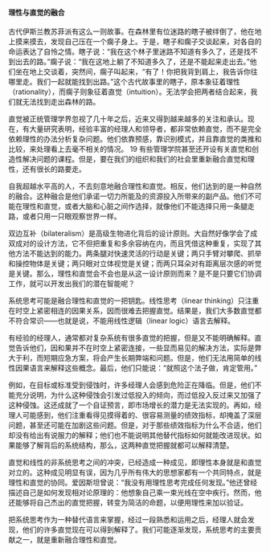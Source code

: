 #### 理性与直觉的融合

古代伊斯兰教苏菲派有这么一则故事。在森林里有位迷路的瞎子被绊倒了，他在地上摸来摸去，发现自己压在一个瘸子身上。于是，瞎子和瘸子交谈起来，对各自的命运表达了自怜之情。瞎子说：“我在这个林子里迷路不知道有多久了，还是找不到出去的路。”瘸子说：“我在这地上躺了不知道多久了，还是不能起来走出去。”他们坐在地上交谈着，突然间，瘸子叫起来，“有了！你把我背到肩上，我告诉你往哪里走。我们一起就能找到出路。”这个古代故事里的瞎子，原本象征着理性（rationality），而瘸子则象征着直觉（intuition）。无法学会把两者结合起来，我们就无法找到走出森林的路。

直觉被正统管理学界忽视了几十年之后，近来又得到越来越多的关注和承认。现在，有大量研究表明，经验丰富的经理人和领导者，都非常依赖直觉，而不是完全依赖理性的办法分析复杂问题。他们依靠预感，靠识别模式，并且靠直觉的类推和比较，来处理看上去毫不相关的情况。 19 有些管理学院甚至还开设有关直觉和创造性解决问题的课程。但是，要在我们的组织和我们的社会里重新融合直觉和理性，还有很长的路要走。

自我超越水平高的人，不去刻意地融合理性和直觉。相反，他们达到的是一种自然的融合。这种融合是他们承诺一切力所能及的资源投入所带来的副产品。他们不可能在理性和直觉，或者大脑和心脏之间作选择，就像他们不能选择只用一条腿走路，或者只用一只眼观察世界一样。

双边互补（bilateralism）是高级生物进化背后的设计原则。大自然好像学会了成双成对的设计方法，它不但把重复和多余容纳在内，而且凭借这种重复，实现了其他方法不能达到的能力。两条腿对快速灵活的行动是关键；两只手臂对攀爬、抓举和操控物体是关键；两只眼对立体视觉是关键；而两只耳朵对有距离层次感的听觉是关键。那么，理性和直觉会不会也是从这一设计原则而来？是不是只要它们协调工作，就可以开发出我们的潜在智能呢？

系统思考可能是融合理性和直觉的一把钥匙。线性思考（linear thinking）只注重在时空上紧密相连的因果关系，因而很难去把握直觉。结果是，我们大多数直觉都不符合常识——也就是说，不能用线性逻辑（linear logic）语言去解释。

有经验的经理人，通常都对复杂系统有很多直觉的把握，但是又不能明确解释。直觉告诉他们，因和果并不在时空上紧密连接，一些显而易见的解决方法，实际是弊大于利，而短期应急方案，将会产生长期弊端和问题。但是，他们无法用简单的线性因果语言来解释这些概念。最后，他们只能说：“就照这个法子做，肯定管用。”

例如，在目标或标准受到侵蚀时，许多经理人会感到危险正在降临。但是，他们不能充分说明，为什么这种侵蚀会引发过低投入的倾向，而过低投入反过来又加强了这种侵蚀。这还成就了一个自证预言，即市场增长的潜力是无法实现的。再如，经理人可能感到，他们注重看得见摸得着的、很容易测量的绩效指标，却掩盖了深层问题，甚至还可能在加剧这些问题。但是，对于那些绩效指标为什么不合适，他们却没有给出有说服力的解释；他们也不能说明其他替代指标如何就能改进现状。如果能够了解背后的系统结构，那么，这两种直觉把握就都可以解释清楚。

直觉和线性的非系统思考之间的冲突，已经造成一种成见，即理性本身就是和直觉对立的。这种成见明显有误，因为几乎所有伟大的思想家都有一个共同特点，就是理性和直觉的协同。爱因斯坦曾说：“我没有用理性思考完成任何发现。”他还曾经描述自己是如何发现相对论原理的：他想象自己乘一束光线在空中疾行。然而，他还能够将自己杰出的直觉把握，转变为简洁的命题，以便用理性来加以验证。

把系统思考作为一种替代语言来掌握，经过一段熟悉和运用之后，经理人就会发现，他们的许多直觉现在可以得到解释了。我们可能逐渐发现，系统思考的主要贡献之一，就是重新融合理性和直觉。